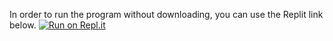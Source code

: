 In order to run the program without downloading, you can use the Replit link below.
[![Run on Repl.it](https://replit.com/badge/github/burner420replit/VerseCalc)](https://replit.com/new/github/burner420replit/VerseCalc)
